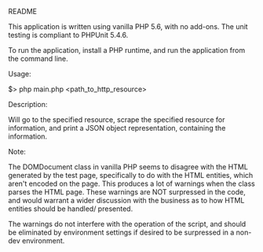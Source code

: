 README

This application is written using vanilla PHP 5.6, with no add-ons.
The unit testing is compliant to PHPUnit 5.4.6.

To run the application, install a PHP runtime, and run the application from the command line.

Usage:

$> php main.php <path_to_http_resource>

Description:

Will go to the specified resource, scrape the specified resource for information, and print a JSON
object representation, containing the information.

Note:

The DOMDocument class in vanilla PHP seems to disagree with the HTML generated by the test page,
specifically to do with the HTML entities, which aren't encoded on the page.
This produces a lot of warnings when the class parses the HTML page.
These warnings are NOT surpressed in the code, and would warrant a wider discussion with the business as to
how HTML entities should be handled/ presented.

The warnings do not interfere with the operation of the script, and should be eliminated by environment
settings if desired to be surpressed in a non-dev environment.